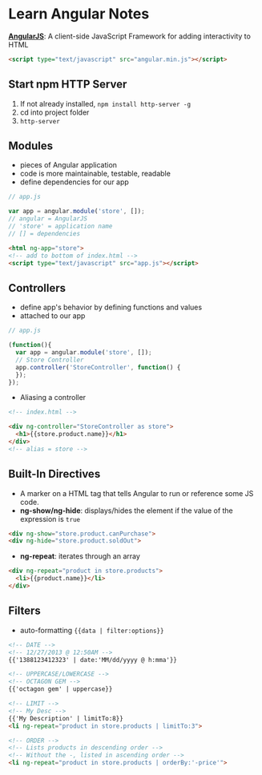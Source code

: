 Learn Angular Notes
===================
**[AngularJS](http://angularjs.org)**: A client-side JavaScript Framework for adding interactivity to HTML
```html
<script type="text/javascript" src="angular.min.js"></script>
```

Start npm HTTP Server
---------------------
1. If not already installed, `npm install http-server -g`
1. cd into project folder
1. `http-server`

Modules
-------
- pieces of Angular application
- code is more maintainable, testable, readable
- define dependencies for our app
```javascript
// app.js

var app = angular.module('store', []);
// angular = AngularJS
// 'store' = application name
// [] = dependencies
```
```html
<html ng-app="store">
<!-- add to bottom of index.html -->
<script type="text/javascript" src="app.js"></script>
```

Controllers
-----------
- define app's behavior by defining functions and values
- attached to our app
```javascript
// app.js

(function(){
  var app = angular.module('store', []);
  // Store Controller
  app.controller('StoreController', function() {
  });
});
```

- Aliasing a controller
```html
<!-- index.html -->

<div ng-controller="StoreController as store">
  <h1>{{store.product.name}}</h1>
</div>
<!-- alias = store -->
```

Built-In Directives
-------------------
- A marker on a HTML tag that tells Angular to run or reference some JS code.
- **ng-show/ng-hide**: displays/hides the element if the value of the expression is `true`
```html
<div ng-show="store.product.canPurchase">
<div ng-hide="store.product.soldOut">
```
- **ng-repeat**: iterates through an array
```html
<div ng-repeat="product in store.products">
  <li>{{product.name}}</li>
</div>
```

Filters
-------
- auto-formatting `{{data | filter:options}}`
```html
<!-- DATE -->
<!-- 12/27/2013 @ 12:50AM --> 
{{'1388123412323' | date:'MM/dd/yyyy @ h:mma'}}

<!-- UPPERCASE/LOWERCASE -->
<!-- OCTAGON GEM -->
{{'octagon gem' | uppercase}}

<!-- LIMIT -->
<!-- My Desc -->
{{'My Description' | limitTo:8}}
<li ng-repeat="product in store.products | limitTo:3">

<!-- ORDER -->
<!-- Lists products in descending order -->
<!-- Without the -, listed in ascending order -->
<li ng-repeat="product in store.products | orderBy:'-price'">
```
